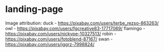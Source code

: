 # landing-page
Image attribution:
duck - https://pixabay.com/users/terbe_rezso-863263/
owl - https://pixabay.com/users/fgcreative83-17717069/
flamingo - https://pixabay.com/users/nickype-10327513/
robin - https://pixabay.com/users/fotoblend-87167/
swan - https://pixabay.com/users/jggrz-7998824/
